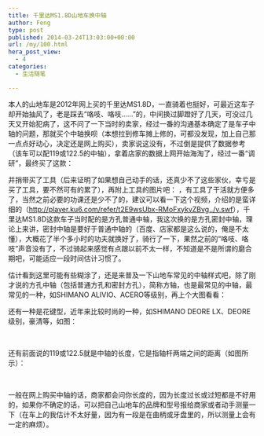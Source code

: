 ```yaml
---
title: 千里达MS1.8D山地车换中轴
author: Feng
type: post
published: 2014-03-24T13:03:00+00:00
url: /my/100.html
hera_post_view:
  - 4
categories:
  - 生活随笔

---
```

本人的山地车是2012年网上买的千里达MS1.8D，一直骑着也挺好，可最近这车子却开始抽风了，老是踩去“咯吱、咯吱……”的，中间换过脚蹬好了几天，可没过几天又开始犯病了，这不问了一下当时的卖家，经过一番的沟通基本确定了是车子中轴的问题，那就买个中轴换呗（本想拉到修车摊上修的，可都没发现，加上自己那一点点好动心，决定还是网上购买），卖家说这没有，不过倒是提供了数据参考（该车可以配119或122.5的中轴），拿着店家的数据上网开始海淘了，经过一番“调研”，最终买了这款：

并捎带买了工具（后来证明了如果想自己动手的话，还真少不了这些家伙，幸亏是买了工具，要不然可有的累了），再附上工具的图片吧： ，有工具了干活就方便多了，当然之前必要的功课还是少不了的，建议可以看一下这个视频，介绍的是蛮详细的（[<http://player.ku6.com/refer/t2E9wsUbx-RMoFxykvZBvg../v.swf>][1]），千里达MS1.8D这款车子当时配的是方孔普通中轴，我这次换的是方孔密封中轴，理论上来讲，密封中轴是要好于普通中轴的（百度、店家都是这么说的，俺是不太懂），大概花了半个多小时的功夫就换好了，骑行了一下，果然之前的“咯吱、咯吱”声音没有了，不过骑起来感觉有点跟以前不太一样，不知道是不是所谓的磨合期吧，可能适应一段时间估计习惯了。

估计看到这里可能有些糊涂了，还是来普及一下山地车常见的中轴样式吧，除了刚才说的方孔中轴（包括普通方孔和密封方孔），简称方轴，也是最常见的中轴，最常见的一种，如SHIMANO ALIVIO、ACERO等级别，再上个大图看看：

还有一种是花键型，近年来比较时尚的一种，如SHIMANO DEORE LX、DEORE级别，豪清等，如图：

&nbsp;

还有前面说的119或122.5就是中轴的长度，它是指轴杆两端之间的距离（如图所示）：

&nbsp;

一般在网上购买中轴的话，商家都会问你长度的，因为长度过长或过短都是不好用的，如果你不确定的话，可以把自己山地车的品牌和型号报给商家或者动手测量一下（在车上的我估计不太好量，因为有一段是在曲柄或牙盘里的，所以测量上会有一定的麻烦）。

 [1]: http://player.ku6.com/refer/t2E9wsUbx-RMoFxykvZBvg../v.swf